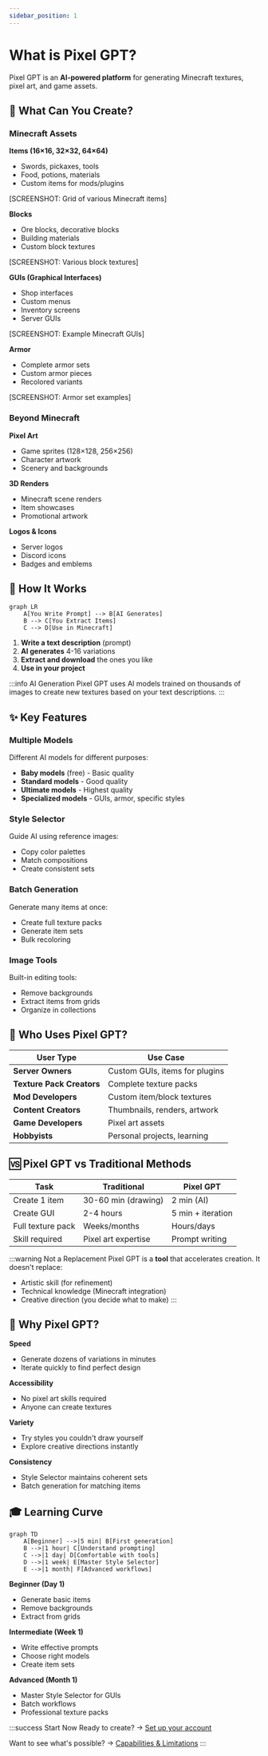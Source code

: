 ```yaml
---
sidebar_position: 1
---
```


# What is Pixel GPT?

Pixel GPT is an **AI-powered platform** for generating Minecraft textures, pixel art, and game assets.

## 🎨 What Can You Create?

### Minecraft Assets

**Items (16×16, 32×32, 64×64)**
- Swords, pickaxes, tools
- Food, potions, materials
- Custom items for mods/plugins

[SCREENSHOT: Grid of various Minecraft items]

**Blocks**
- Ore blocks, decorative blocks
- Building materials
- Custom block textures

[SCREENSHOT: Various block textures]

**GUIs (Graphical Interfaces)**
- Shop interfaces
- Custom menus
- Inventory screens
- Server GUIs

[SCREENSHOT: Example Minecraft GUIs]

**Armor**
- Complete armor sets
- Custom armor pieces
- Recolored variants

[SCREENSHOT: Armor set examples]

### Beyond Minecraft

**Pixel Art**
- Game sprites (128×128, 256×256)
- Character artwork
- Scenery and backgrounds

**3D Renders**
- Minecraft scene renders
- Item showcases
- Promotional artwork

**Logos & Icons**
- Server logos
- Discord icons
- Badges and emblems

## 🤖 How It Works

```mermaid
graph LR
    A[You Write Prompt] --> B[AI Generates]
    B --> C[You Extract Items]
    C --> D[Use in Minecraft]
```

1. **Write a text description** (prompt)
2. **AI generates** 4-16 variations
3. **Extract and download** the ones you like
4. **Use in your project**

:::info AI Generation
Pixel GPT uses AI models trained on thousands of images to create new textures based on your text descriptions.
:::

## ✨ Key Features

### Multiple Models

Different AI models for different purposes:
- **Baby models** (free) - Basic quality
- **Standard models** - Good quality
- **Ultimate models** - Highest quality
- **Specialized models** - GUIs, armor, specific styles

### Style Selector

Guide AI using reference images:
- Copy color palettes
- Match compositions
- Create consistent sets

### Batch Generation

Generate many items at once:
- Create full texture packs
- Generate item sets
- Bulk recoloring

### Image Tools

Built-in editing tools:
- Remove backgrounds
- Extract items from grids
- Organize in collections

## 🎯 Who Uses Pixel GPT?

| User Type | Use Case |
|-----------|----------|
| **Server Owners** | Custom GUIs, items for plugins |
| **Texture Pack Creators** | Complete texture packs |
| **Mod Developers** | Custom item/block textures |
| **Content Creators** | Thumbnails, renders, artwork |
| **Game Developers** | Pixel art assets |
| **Hobbyists** | Personal projects, learning |

## 🆚 Pixel GPT vs Traditional Methods

| Task | Traditional | Pixel GPT |
|------|-------------|-----------|
| Create 1 item | 30-60 min (drawing) | 2 min (AI) |
| Create GUI | 2-4 hours | 5 min + iteration |
| Full texture pack | Weeks/months | Hours/days |
| Skill required | Pixel art expertise | Prompt writing |

:::warning Not a Replacement
Pixel GPT is a **tool** that accelerates creation. It doesn't replace:
- Artistic skill (for refinement)
- Technical knowledge (Minecraft integration)
- Creative direction (you decide what to make)
:::

## 🚀 Why Pixel GPT?

**Speed**
- Generate dozens of variations in minutes
- Iterate quickly to find perfect design

**Accessibility**
- No pixel art skills required
- Anyone can create textures

**Variety**
- Try styles you couldn't draw yourself
- Explore creative directions instantly

**Consistency**
- Style Selector maintains coherent sets
- Batch generation for matching items

## 🎓 Learning Curve

```mermaid
graph TD
    A[Beginner] -->|5 min| B[First generation]
    B -->|1 hour| C[Understand prompting]
    C -->|1 day| D[Comfortable with tools]
    D -->|1 week| E[Master Style Selector]
    E -->|1 month| F[Advanced workflows]
```

**Beginner (Day 1)**
- Generate basic items
- Remove backgrounds
- Extract from grids

**Intermediate (Week 1)**
- Write effective prompts
- Choose right models
- Create item sets

**Advanced (Month 1)**
- Master Style Selector for GUIs
- Batch workflows
- Professional texture packs

:::success Start Now
Ready to create? → [Set up your account](account-setup)

Want to see what's possible? → [Capabilities & Limitations](capabilities-and-limitations)
:::

